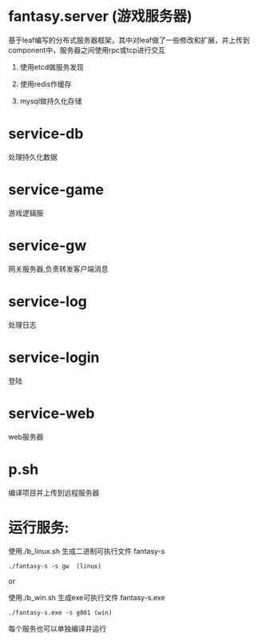# fantasy.server (游戏服务器)
基于leaf编写的分布式服务器框架，其中对leaf做了一些修改和扩展，并上传到component中，服务器之间使用rpc或tcp进行交互

1. 使用etcd做服务发现

2. 使用redis作缓存

3. mysql做持久化存储

# service-db
处理持久化数据
# service-game
游戏逻辑服
# service-gw
网关服务器,负责转发客户端消息
# service-log
处理日志
# service-login
登陆
# service-web
web服务器

# p.sh
编译项目并上传到远程服务器


# 运行服务:

使用./b_linux.sh  生成二进制可执行文件 fantasy-s

    ./fantasy-s -s gw  (linux)
    
   or
   
 使用./b_win.sh 生成exe可执行文件 fantasy-s.exe
 
    ./fantasy-s.exe -s g001 (win)
    

每个服务也可以单独编译并运行


          


        



